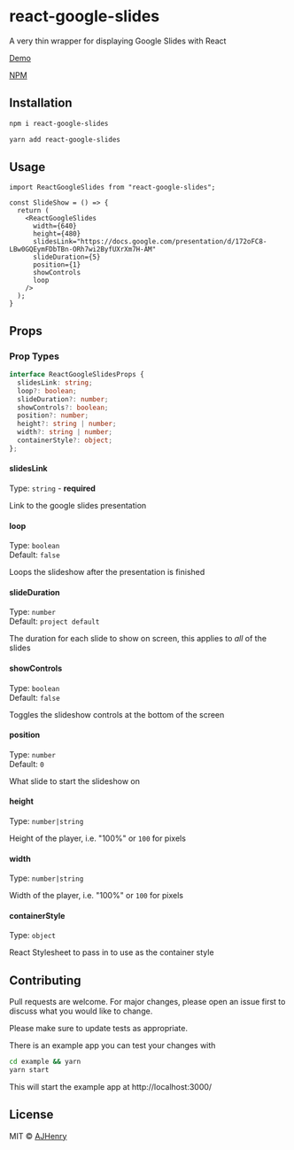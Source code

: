 # react-google-slides

A very thin wrapper for displaying Google Slides with React

[Demo](https://ajhenry.github.io/react-google-slides/)

[NPM](https://www.npmjs.com/package/react-google-slides)

## Installation

```bash
npm i react-google-slides
```

```bash
yarn add react-google-slides
```

## Usage

```tsx
import ReactGoogleSlides from "react-google-slides";

const SlideShow = () => {
  return (
    <ReactGoogleSlides
      width={640}
      height={480}
      slidesLink="https://docs.google.com/presentation/d/172oFC8-LBw0GQEymFDbTBn-ORh7wi2ByfUXrXm7H-AM"
      slideDuration={5}
      position={1}
      showControls
      loop
    />
  );
}
```

## Props

### Prop Types

```ts
interface ReactGoogleSlidesProps {
  slidesLink: string;
  loop?: boolean;
  slideDuration?: number;
  showControls?: boolean;
  position?: number;
  height?: string | number;
  width?: string | number;
  containerStyle?: object;
};
```

#### slidesLink

Type: `string` - **required**

Link to the google slides presentation

#### loop

Type: `boolean`\
Default: `false`

Loops the slideshow after the presentation is finished

#### slideDuration

Type: `number`\
Default: `project default`


The duration for each slide to show on screen, this applies to _all_ of the slides

#### showControls

Type: `boolean`\
Default: `false`

Toggles the slideshow controls at the bottom of the screen

#### position

Type: `number`\
Default: `0`

What slide to start the slideshow on

#### height

Type: `number|string`

Height of the player, i.e. "100%" or `100` for pixels

#### width

Type: `number|string`

Width of the player, i.e. "100%" or `100` for pixels

#### containerStyle

Type: `object`

React Stylesheet to pass in to use as the container style

## Contributing

Pull requests are welcome. For major changes, please open an issue first to discuss what you would like to change.

Please make sure to update tests as appropriate.

There is an example app you can test your changes with

```sh
cd example && yarn
yarn start
```

This will start the example app at http://localhost:3000/

## License

MIT © [AJHenry](https://github.com/AJHenry)

